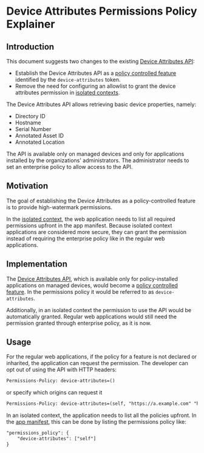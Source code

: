 # Device Attributes Permissions Policy Explainer

## Introduction

This document suggests two changes to the existing
[Device Attributes API](https://wicg.github.io/WebApiDevice/device_attributes/):

- Establish the Device Attributes API as a
  [policy controlled feature](https://www.w3.org/TR/permissions-policy-1/#policy-controlled-feature)
  identified by the `device-attributes` token.
- Remove the need for configuring an allowlist to grant the device attributes
  permission in
  [isolated contexts](https://wicg.github.io/isolated-web-apps/isolated-contexts.html).

The Device Attributes API allows retrieving basic device properties, namely:

- Directory ID
- Hostname
- Serial Number
- Annotated Asset ID
- Annotated Location

The API is available only on managed devices and only for applications installed
by the organizations' administrators. The administrator needs to set an
enterprise policy to allow access to the API.

## Motivation

The goal of establishing the Device Attributes as a policy-controlled feature is
to provide high-watermark permissions.

In the
[isolated context](https://wicg.github.io/isolated-web-apps/isolated-contexts.html),
the web application needs to list all required permissions upfront in the app
manifest. Because isolated context applications are considered more secure, they
can grant the permission instead of requiring the enterprise policy like in the
regular web applications.

## Implementation

The
[Device Attributes API](https://wicg.github.io/WebApiDevice/device_attributes/),
which is available only for policy-installed applications on managed devices,
would become a
[policy controlled feature](https://www.w3.org/TR/permissions-policy-1/#policy-controlled-feature).
In the permissions policy it would be referred to as `device-attributes`.

Additionally, in an isolated context the permission to use the API would be
automatically granted. Regular web applications would still need the permission
granted through enterprise policy, as it is now.

## Usage

For the regular web applications, if the policy for a feature is not declared or
inharited, the application can request the permission. The developer can opt out
of using the API with HTTP headers:

```html
Permissions-Policy: device-attributes=()
```

or specify which origins can request it

```html
Permissions-Policy: device-attributes=(self, "https://a.example.com" "https://b.example.com")
```

In an isolated context, the application needs to list all the policies upfront.
In the [app manifest](https://www.w3.org/TR/appmanifest/), this can be done by
listing the permissions policy like:

```html
"permissions_policy": {
    "device-attributes": ["self"]
}
```
